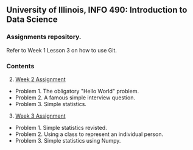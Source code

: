 ## University of Illinois, INFO 490: Introduction to Data Science

### Assignments repository.

Refer to Week 1 Lesson 3 on how to use Git.

### Contents
 
2. [Week 2 Assignment](https://github.com/INFO490/assignments/tree/master/hw2)

 - Problem 1. The obligatory "Hello World" problem.
 - Problem 2. A famous simple interview question.
 - Problem 3. Simple statistics.

3. [Week 3 Assignment](https://github.com/INFO490/assignments/tree/master/hw3)

 - Problem 1. Simple statistics revisted.
 - Problem 2. Using a class to represent an individual person.
 - Problem 3. Simple statistics using Numpy.